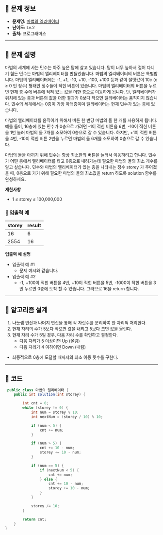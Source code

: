 ## 🌵 문제 정보

- **문제명:** [마법의 엘리베이터](https://school.programmers.co.kr/learn/courses/30/lessons/148653)
- **난이도:** Lv.2
- **출처:** 프로그래머스

---

## 🌵 문제 설명

마법의 세계에 사는 민수는 아주 높은 탑에 살고 있습니다. 탑이 너무 높아서 걸어 다니기 힘든 민수는 마법의 엘리베이터를 만들었습니다.
마법의 엘리베이터의 버튼은 특별합니다. 마법의 엘리베이터에는 -1, +1, -10, +10, -100, +100 등과 같이 절댓값이 10c (c ≥ 0 인 정수) 형태인 정수들이 적힌 버튼이 있습니다.
마법의 엘리베이터의 버튼을 누르면 현재 층 수에 버튼에 적혀 있는 값을 더한 층으로 이동하게 됩니다.
단, 엘리베이터가 위치해 있는 층과 버튼의 값을 더한 결과가 0보다 작으면 엘리베이터는 움직이지 않습니다.
민수의 세계에서는 0층이 가장 아래층이며 엘리베이터는 현재 민수가 있는 층에 있습니다.

마법의 엘리베이터를 움직이기 위해서 버튼 한 번당 마법의 돌 한 개를 사용하게 됩니다.
예를 들어, 16층에 있는 민수가 0층으로 가려면 -1이 적힌 버튼을 6번, -10이 적힌 버튼을 1번 눌러 마법의 돌 7개를 소모하여 0층으로 갈 수 있습니다.
하지만, +1이 적힌 버튼을 4번, -10이 적힌 버튼 2번을 누르면 마법의 돌 6개를 소모하여 0층으로 갈 수 있습니다.

마법의 돌을 아끼기 위해 민수는 항상 최소한의 버튼을 눌러서 이동하려고 합니다.
민수가 어떤 층에서 엘리베이터를 타고 0층으로 내려가는데 필요한 마법의 돌의 최소 개수를 알고 싶습니다.
민수와 마법의 엘리베이터가 있는 층을 나타내는 정수 storey 가 주어졌을 때,
0층으로 가기 위해 필요한 마법의 돌의 최소값을 return 하도록 solution 함수를 완성하세요.

**제한사항**

* 1 ≤ storey ≤ 100,000,000

### 🔸 입출력 예

| storey | result |
|--------|--------|
| 16     | 6      |
| 2554   | 16     |

**입출력 예 설명**

* 입출력 예 #1
    * 문제 예시와 같습니다.
* 입출력 예 #2
    * -1, +100이 적힌 버튼을 4번, +10이 적힌 버튼을 5번, -1000이 적힌 버튼을 3번 누르면 0층에 도착 할 수 있습니다. 그러므로 16을 return 합니다.

---

## 🌵 알고리즘 설계

1. 나눗셈 연산과 나머지 연산을 통해 각 자릿수를 분리하여 한 자리씩 처리한다.
2. 현재 자리의 수가 5보다 작으면 값을 내리고 5보다 크면 값을 올린다. 
3. 현재 자리 수가 5일 경우, 다음 자리 수를 확인하고 결정한다.
   * 다음 자리가 5 이상이면 Up (올림)
   * 다음 자리가 4 이하이면 Down (내림)
* 최종적으로 0층에 도달할 때까지의 최소 이동 횟수를 구한다.

---

## 🌵 코드

```java
 public class 마법의_엘리베이터 {
    public int solution(int storey) {

        int cnt = 0;
        while (storey != 0) {
            int num = storey % 10;
            int nextNum = (storey / 10) % 10;

            if (num < 5) {
                cnt += num;
            }

            if (num > 5) {
                cnt += 10 - num;
                storey += 10 - num;
            }

            if (num == 5) {
                if (nextNum < 5) {
                    cnt += num;
                } else {
                    cnt += 10 - num;
                    storey += 10 - num;
                }
            }

            storey /= 10;
        }

        return cnt;
    }
}
```